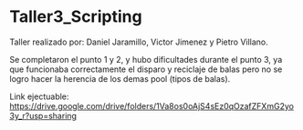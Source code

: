 # Taller3_Scripting

Taller realizado por: Daniel Jaramillo, Victor Jimenez y Pietro Villano.

Se completaron el punto 1 y 2, y hubo dificultades durante el punto 3, ya que funcionaba correctamente el disparo y reciclaje de balas pero no se logro
hacer la herencia de los demas pool (tipos de balas).

Link ejectuable: https://drive.google.com/drive/folders/1Va8os0oAjS4sEz0qOzafZFXmG2yo3y_r?usp=sharing 
